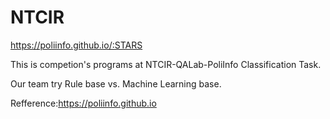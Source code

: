 # NTCIR
https://poliinfo.github.io/:STARS

This is competion's programs at NTCIR-QALab-PoliInfo Classification Task.

Our team try Rule base vs. Machine Learning base.

Refference:https://poliinfo.github.io
